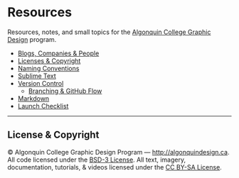 # Resources

Resources, notes, and small topics for the [Algonquin College Graphic Design](http://goalgonquin.com/graphicdesign) program.

- [Blogs, Companies & People](blogs-companies-people.md)
- [Licenses & Copyright](licenses-copyright.md)
- [Naming Conventions](naming-conventions.md)
- [Sublime Text](sublime-text.md)
- [Version Control](version-control.md)
	- [Branching & GitHub Flow](branching-github-flow)
- [Markdown](markdown.md)
- [Launch Checklist](launch-checklist.md)

---

## License & Copyright

© Algonquin College Graphic Design Program — <http://algonquindesign.ca>.
All code licensed under the [BSD-3 License](LICENSE).
All text, imagery, documentation, tutorials, & videos licensed under the [CC BY-SA License](http://creativecommons.org/licenses/by-sa/2.5/ca/deed.en_US).
